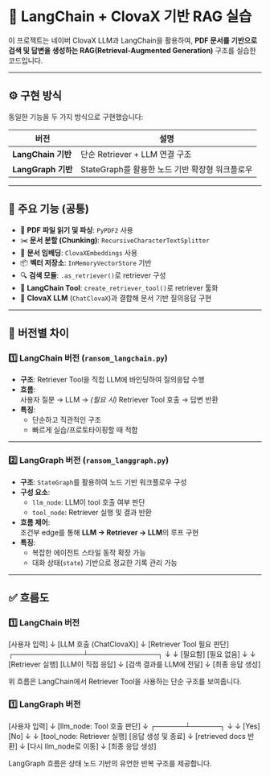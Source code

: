 # 📘 LangChain + ClovaX 기반 RAG 실습

이 프로젝트는 네이버 ClovaX LLM과 LangChain을 활용하여, **PDF 문서를 기반으로 검색 및 답변을 생성하는 RAG(Retrieval-Augmented Generation)** 구조를 실습한 코드입니다.

---

## ⚙️ 구현 방식

동일한 기능을 두 가지 방식으로 구현했습니다:

| 버전              | 설명                                                                 |
|-------------------|----------------------------------------------------------------------|
| **LangChain 기반** | 단순 Retriever + LLM 연결 구조                                       |
| **LangGraph 기반** | StateGraph를 활용한 노드 기반 확장형 워크플로우                    |

---

## 🚀 주요 기능 (공통)

- 📄 **PDF 파일 읽기 및 파싱**: `PyPDF2` 사용
- ✂️ **문서 분할 (Chunking)**: `RecursiveCharacterTextSplitter`
- 🧠 **문서 임베딩**: `ClovaXEmbeddings` 사용
- 📦 **벡터 저장소**: `InMemoryVectorStore` 기반
- 🔍 **검색 모듈**: `.as_retriever()`로 retriever 구성
- 🔧 **LangChain Tool**: `create_retriever_tool()`로 retriever 툴화
- 💬 **ClovaX LLM** (`ChatClovaX`)과 결합해 문서 기반 질의응답 구현

---

## 📂 버전별 차이

### 1️⃣ LangChain 버전 (`ransom_langchain.py`)

- **구조**: Retriever Tool을 직접 LLM에 바인딩하여 질의응답 수행
- **흐름**:  
  사용자 질문 → LLM → *(필요 시)* Retriever Tool 호출 → 답변 반환  
- **특징**:  
  - 단순하고 직관적인 구조  
  - 빠르게 실습/프로토타이핑할 때 적합  

---

### 2️⃣ LangGraph 버전 (`ransom_langgraph.py`)

- **구조**: `StateGraph`를 활용하여 노드 기반 워크플로우 구성
- **구성 요소**:
  - `llm_node`: LLM이 tool 호출 여부 판단
  - `tool_node`: Retriever 실행 및 결과 반환
- **흐름 제어**:  
  조건부 edge를 통해 **LLM → Retriever → LLM**의 루프 구현
- **특징**:
  - 복잡한 에이전트 스타일 동작 확장 가능  
  - 대화 상태(`state`) 기반으로 정교한 기록 관리 가능  

---

## ✅ 흐름도

### 1️⃣ LangChain 버전
[사용자 입력]
      ↓
[LLM 호출 (ChatClovaX)]
      ↓
[Retriever Tool 필요 판단]
     ┌──────────────┴──────────────┐
     ↓                             ↓
[필요함]                      [필요 없음]
     ↓                             ↓
[Retriever 실행]             [LLM이 직접 응답]
     ↓
[검색 결과를 LLM에 전달]
     ↓
[최종 응답 생성]

위 흐름은 LangChain에서 Retriever Tool을 사용하는 단순 구조를 보여줍니다.

### 1️⃣ LangGraph 버전
[사용자 입력]
      ↓
[llm_node: Tool 호출 판단]
      ↓
┌──────┴──────┐
↓             ↓
[Yes]         [No]
↓             ↓
[tool_node: Retriever 실행]     [응답 생성 및 종료]
      ↓
[retrieved docs 반환]
      ↓
[다시 llm_node로 이동]
      ↓
[최종 응답 생성]

LangGraph 흐름은 상태 노드 기반의 유연한 반복 구조를 제공합니다.
